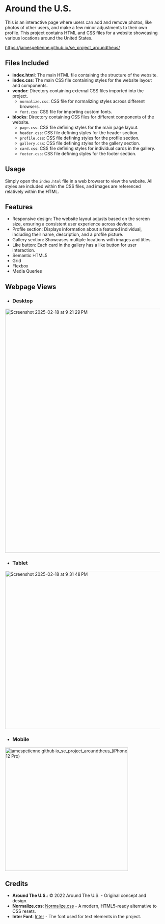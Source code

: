 # Around the U.S.

This is an interactive page where users can add and remove photos, like photos of other users, and make a few minor adjustments to their own profile. This project contains HTML and CSS files for a website showcasing various locations around the United States.

https://jamespetienne.github.io/se_project_aroundtheus/

## Files Included

- **index.html**: The main HTML file containing the structure of the website.
- **index.css**: The main CSS file containing styles for the website layout and components.
- **vendor**: Directory containing external CSS files imported into the project.
  - `normalize.css`: CSS file for normalizing styles across different browsers.
  - `font.css`: CSS file for importing custom fonts.
- **blocks**: Directory containing CSS files for different components of the website.
  - `page.css`: CSS file defining styles for the main page layout.
  - `header.css`: CSS file defining styles for the header section.
  - `profile.css`: CSS file defining styles for the profile section.
  - `gallery.css`: CSS file defining styles for the gallery section.
  - `card.css`: CSS file defining styles for individual cards in the gallery.
  - `footer.css`: CSS file defining styles for the footer section.

## Usage

Simply open the `index.html` file in a web browser to view the website. All styles are included within the CSS files, and images are referenced relatively within the HTML.

## Features

- Responsive design: The website layout adjusts based on the screen size, ensuring a consistent user experience across devices.
- Profile section: Displays information about a featured individual, including their name, description, and a profile picture.
- Gallery section: Showcases multiple locations with images and titles.
- Like button: Each card in the gallery has a like button for user interaction.
- Semantic HTML5
- Grid
- Flexbox
- Media Queries

## Webpage Views

- ### Desktop

<img width="791" alt="Screenshot 2025-02-18 at 9 21 29 PM" src="https://github.com/user-attachments/assets/5e210f38-98cb-4c41-8086-e5d68def8522" />

- ### Tablet

<img width="513" alt="Screenshot 2025-02-18 at 9 31 48 PM" src="https://github.com/user-attachments/assets/49a86ca4-e277-46f8-9dd8-a09dd92232b3" />

- ### Mobile

<img src="https://github.com/user-attachments/assets/683fb480-35e8-40b8-bf3b-4e15dcbdeac4" alt="jamespetienne github io_se_project_aroundtheus_(iPhone 12 Pro)" width="400">

## Credits

- **Around The U.S.**: © 2022 Around The U.S. - Original concept and design.
- **Normalize.css**: [Normalize.css](https://github.com/necolas/normalize.css) - A modern, HTML5-ready alternative to CSS resets.
- **Inter Font**: [Inter](https://rsms.me/inter/) - The font used for text elements in the project.
